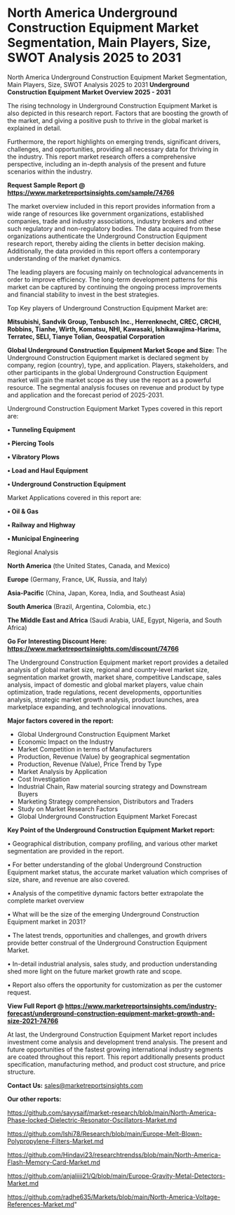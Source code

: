 # North America Underground Construction Equipment Market Segmentation, Main Players, Size, SWOT Analysis 2025 to 2031
 North America Underground Construction Equipment Market Segmentation, Main Players, Size, SWOT Analysis 2025 to 2031
<Strong> Underground Construction Equipment Market Overview 2025 - 2031</strong>

The rising technology in Underground Construction Equipment Market is also depicted in this research report. Factors that are boosting the growth of the market, and giving a positive push to thrive in the global market is explained in detail.

Furthermore, the report highlights on emerging trends, significant drivers, challenges, and opportunities, providing all necessary data for thriving in the industry. This report market research offers a comprehensive perspective, including an in-depth analysis of the present and future scenarios within the industry.

<strong>Request Sample Report @ <a href=https://www.marketreportsinsights.com/sample/74766>https://www.marketreportsinsights.com/sample/74766</a></strong>

The market overview included in this report provides information from a wide range of resources like government organizations, established companies, trade and industry associations, industry brokers and other such regulatory and non-regulatory bodies. The data acquired from these organizations authenticate the Underground Construction Equipment research report, thereby aiding the clients in better decision making. Additionally, the data provided in this report offers a contemporary understanding of the market dynamics.

The leading players are focusing mainly on technological advancements in order to improve efficiency. The long-term development patterns for this market can be captured by continuing the ongoing process improvements and financial stability to invest in the best strategies.

Top Key players of Underground Construction Equipment Market are:

<strong>Mitsubishi, Sandvik Group, Tenbusch Inc., Herrenknecht, CREC, CRCHI, Robbins, Tianhe, Wirth, Komatsu, NHI, Kawasaki, Ishikawajima-Harima, Terratec, SELI, Tianye Tolian, Geospatial Corporation</strong>

<strong><b>Global Underground Construction Equipment Market Scope and Size:</b></strong>
The Underground Construction Equipment market is declared segment by company, region (country), type, and application. Players, stakeholders, and other participants in the global Underground Construction Equipment market will gain the market scope as they use the report as a powerful resource. The segmental analysis focuses on revenue and product by type and application and the forecast period of 2025-2031.

Underground Construction Equipment Market Types covered in this report are:

<strong>• Tunneling Equipment

• Piercing Tools

• Vibratory Plows

• Load and Haul Equipment

• Underground Construction Equipment</strong>

Market Applications covered in this report are:

<strong>• Oil & Gas

• Railway and Highway

• Municipal Engineering</strong> 

Regional Analysis

<strong>North America</strong> (the United States, Canada, and Mexico)

<strong>Europe</strong> (Germany, France, UK, Russia, and Italy)

<strong>Asia-Pacific</strong> (China, Japan, Korea, India, and Southeast Asia)

<strong>South America</strong> (Brazil, Argentina, Colombia, etc.)

<strong>The Middle East and Africa</strong> (Saudi Arabia, UAE, Egypt, Nigeria, and South Africa)

<strong>Go For Interesting Discount Here: <a href=https://www.marketreportsinsights.com/discount/74766>https://www.marketreportsinsights.com/discount/74766</a></strong>

The Underground Construction Equipment market report provides a detailed analysis of global market size, regional and country-level market size, segmentation market growth, market share, competitive Landscape, sales analysis, impact of domestic and global market players, value chain optimization, trade regulations, recent developments, opportunities analysis, strategic market growth analysis, product launches, area marketplace expanding, and technological innovations.

<strong><b>Major factors covered in the report:</b></strong>
<ul>
  <li>Global Underground Construction Equipment Market </li>
  <li>Economic Impact on the Industry</li>
  <li>Market Competition in terms of Manufacturers</li>
  <li>Production, Revenue (Value) by geographical segmentation</li>
  <li>Production, Revenue (Value), Price Trend by Type</li>
  <li>Market Analysis by Application</li>
  <li>Cost Investigation</li>
  <li>Industrial Chain, Raw material sourcing strategy and Downstream Buyers</li>
  <li>Marketing Strategy comprehension, Distributors and Traders</li>
  <li>Study on Market Research Factors</li>
  <li>Global Underground Construction Equipment Market Forecast</li>
</ul>

<strong><b>Key Point of the Underground Construction Equipment Market report:</b></strong>

• Geographical distribution, company profiling, and various other market segmentation are provided in the report.

• For better understanding of the global Underground Construction Equipment market status, the accurate market valuation which comprises of size, share, and revenue are also covered.

• Analysis of the competitive dynamic factors better extrapolate the complete market overview

• What will be the size of the emerging Underground Construction Equipment market in 2031?

• The latest trends, opportunities and challenges, and growth drivers provide better construal of the Underground Construction Equipment Market.

• In-detail industrial analysis, sales study, and production understanding shed more light on the future market growth rate and scope.

• Report also offers the opportunity for customization as per the customer request.

<strong><b>View Full Report @ <a href=https://www.marketreportsinsights.com/industry-forecast/underground-construction-equipment-market-growth-and-size-2021-74766>https://www.marketreportsinsights.com/industry-forecast/underground-construction-equipment-market-growth-and-size-2021-74766</a></b></strong>


At last, the Underground Construction Equipment Market report includes investment come analysis and development trend analysis. The present and future opportunities of the fastest growing international industry segments are coated throughout this report. This report additionally presents product specification, manufacturing method, and product cost structure, and price structure.

<strong>Contact Us:</strong>
sales@marketreportsinsights.com

<strong>Our other reports:</strong>

<a href=https://github.com/sayysaif/market-research/blob/main/North-America-Phase-locked-Dielectric-Resonator-Oscillators-Market.md>https://github.com/sayysaif/market-research/blob/main/North-America-Phase-locked-Dielectric-Resonator-Oscillators-Market.md</a>

<a href=https://github.com/Ishi78/Research/blob/main/Europe-Melt-Blown-Polypropylene-Filters-Market.md>https://github.com/Ishi78/Research/blob/main/Europe-Melt-Blown-Polypropylene-Filters-Market.md</a>

<a href=https://github.com/Hindavi23/researchtrendss/blob/main/North-America-Flash-Memory-Card-Market.md>https://github.com/Hindavi23/researchtrendss/blob/main/North-America-Flash-Memory-Card-Market.md</a>

<a href=https://github.com/anjaliiii21/Q/blob/main/Europe-Gravity-Metal-Detectors-Market.md>https://github.com/anjaliiii21/Q/blob/main/Europe-Gravity-Metal-Detectors-Market.md</a>

<a href=https://github.com/radhe635/Markets/blob/main/North-America-Voltage-References-Market.md>https://github.com/radhe635/Markets/blob/main/North-America-Voltage-References-Market.md</a>"
